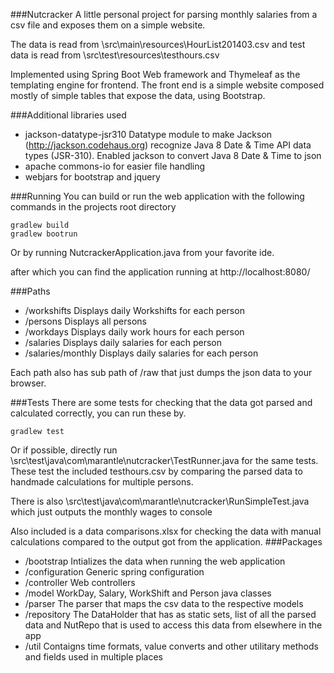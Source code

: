 ###Nutcracker
A little personal project for parsing monthly salaries from a csv file and exposes them on a simple website.

The data is read from \src\main\resources\HourList201403.csv and test data is read from \src\test\resources\testhours.csv

Implemented using Spring Boot Web framework and Thymeleaf as the templating engine for frontend.
The front end is a simple website composed mostly of simple tables that expose the data, using Bootstrap.

###Additional libraries used
- jackson-datatype-jsr310
    Datatype module to make Jackson (http://jackson.codehaus.org) recognize Java 8 Date & Time API data types (JSR-310).
    Enabled jackson to convert Java 8 Date & Time to json
- apache commons-io
    for easier file handling
- webjars for bootstrap and jquery

###Running
You can build or run the web application with the following commands in the projects root directory

```
gradlew build
gradlew bootrun
```

Or by running NutcrackerApplication.java from your favorite ide.

after which you can find the application running at http://localhost:8080/

###Paths
- /workshifts
    Displays daily Workshifts for each person
- /persons
    Displays all persons
- /workdays
    Displays daily work hours for each person
- /salaries
    Displays daily salaries for each person
- /salaries/monthly
    Displays daily salaries for each person
    
Each path also has sub path of /raw that just dumps the json data to your browser.


###Tests
There are some tests for checking that the data got parsed and calculated correctly, you can run these by.
```
gradlew test
```

Or if possible, directly run \src\test\java\com\marantle\nutcracker\TestRunner.java for the same tests.
These test the included testhours.csv by comparing the parsed data to handmade calculations for multiple persons.

There is also \src\test\java\com\marantle\nutcracker\RunSimpleTest.java which just outputs the monthly wages to console

Also included is a data comparisons.xlsx for checking the data with manual calculations compared to the output got from the application.
###Packages
- /bootstrap
    Intializes the data when running the web application      
- /configuration
    Generic spring configuration 
- /controller
    Web controllers
- /model
    WorkDay, Salary, WorkShift and Person java classes
- /parser
    The parser that maps the csv data to the respective models
- /repository
    The DataHolder that has as static sets, list of all the parsed data
    and NutRepo that is used to access this data from elsewhere in the app
- /util
    Contaigns time formats, value converts and other utilitary methods and fields used in multiple places
    
